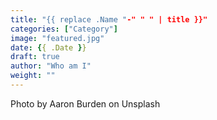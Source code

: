 ```yaml
---
title: "{{ replace .Name "-" " " | title }}"
categories: ["Category"]
image: "featured.jpg"
date: {{ .Date }}
draft: true
author: "Who am I"
weight: ""
---
```


Photo by Aaron Burden on Unsplash

